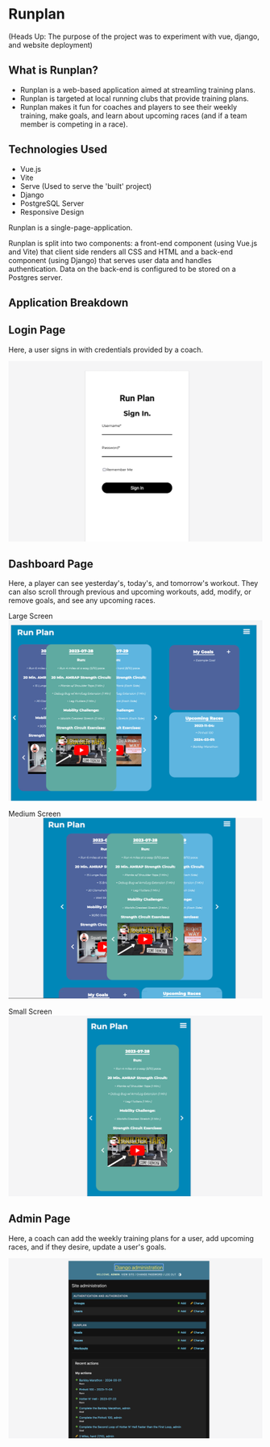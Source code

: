 # Runplan

(Heads Up: The purpose of the project was to experiment with vue, django, and website deployment)

## What is Runplan?
- Runplan is a web-based application aimed at streamling training plans.
- Runplan is targeted at local running clubs that provide training plans.
- Runplan makes it fun for coaches and players to see their weekly training, make goals, and learn about upcoming races (and if a team member is competing in a race).

## Technologies Used
- Vue.js
- Vite
- Serve (Used to serve the 'built' project)
- Django
- PostgreSQL Server
- Responsive Design

Runplan is a single-page-application.

Runplan is split into two components: a front-end component (using Vue.js and Vite) that client side renders all CSS and HTML and a back-end component (using Django) that serves user data and handles authentication. Data on the back-end is configured to be stored on a Postgres server.

## Application Breakdown

## Login Page

Here, a user signs in with credentials provided by a coach.

![login page](login-screen.png)

## Dashboard Page

Here, a player can see yesterday's, today's, and tomorrow's workout. They can also scroll through previous and upcoming workouts, add, modify, or remove goals, and see any upcoming races.

Large Screen
![dashboard page large screens](large-screen.png)

Medium Screen
![dashboard page medium screens](medium-screen.png)

Small Screen
![dashboard page small screens](small-screen.png)

## Admin Page

Here, a coach can add the weekly training plans for a user, add upcoming races, and if they desire, update a user's goals.

![admin page](admin-screen.png)
